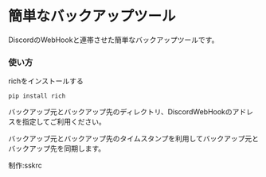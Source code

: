 # 簡単なバックアップツール
DiscordのWebHookと連帯させた簡単なバックアップツールです。



### 使い方
richをインストールする
```
pip install rich
```
バックアップ元とバックアップ先のディレクトリ、DiscordWebHookのアドレスを指定してご利用ください。


バックアップ元とバックアップ先のタイムスタンプを利用してバックアップ元とバックアップ先を同期します。


制作:sskrc
